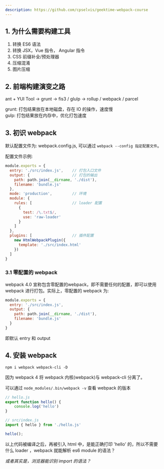 ```yaml
---
description: https://github.com/cpselvis/geektime-webpack-course
---
```


## 1. 为什么需要构建工具

1. 转换 ES6 语法
2. 转换 JSX，Vue 指令， Angular 指令
3. CSS 前缀补全/预处理器
4. 压缩混淆
5. 图片压缩

## 2. 前端构建演变之路

ant + YUI Tool -> grunt -> fis3 / glulp -> rollup / webpack / parcel  

grunt: 打包结果放在本地磁盘，存在 IO 的操作，速度慢  
gulp: 打包结果放在内存中，优化打包速度  

## 3. 初识 webpack

默认配置文件为: webpack.config.js, 可以通过 `webpack --config 指定配置文件`。  

配置文件示例:  
```js
module.exports = {
  entry: './src/index.js',    // 打包入口文件
  output: {                   // 打包的输出
    path: path.join(__dirname, './dist'),
    filename: 'bundle.js'
  },
  mode: 'production',         // 环境
  module: {
    rules: [                  // loader 配置
      {
        test: /\.txt$/,
        use: 'raw-loader'
      }
    ]
  },
  plugins: [                  // 插件配置
    new HtmlWebpackPlugin({
      template: './src/index.html'
    })
  ]
}
```

### 3.1 零配置的 webpack 

webpack 4.0 宣称包含零配置的webpack，即不需要任何的配置，即可以使用 webpack 进行打包。实际上，零配置的 webpack 为:  

```js
module.exports = {
  entry: './src/index.js',
  output: {
    path: path.join(__dirname, './dist'),
    filename: 'bundle.js'
  }
}
```

即默认 entry 和 output  

## 4. 安装 webpack

`npm i webpack webpack-cli -D`  

因为 webpack 4 将 webpack 内核(webpack)与 webpack-cli 分离了。  

可以通过 `node_modules/.bin/webpack -v` 查看 webpack 的版本  
```js
// hello.js
export function hello() {
    console.log('hello')
}

// src/index.js
import { hello } from './hello.js'

hello();
```

以上代码被编译之后，再被引入 html 中，是能正确打印 'hello' 的，所以不需要什么 loader ，webpack 就能解析 es6 module 的语法？  

*或者其实是，浏览器能识别 import 的语法？*  